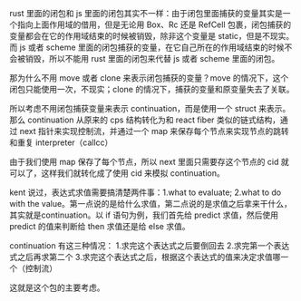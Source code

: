 rust 里面的闭包和 js 里面的闭包其实不一样：由于闭包里面捕获的变量其实是一个指向上面作用域的借用，但是无论用 Box、Rc 还是 RefCell 包裹，闭包捕获的变量都会在它的作用域结束的时候被销毁，除非这个变量是 static，但是不现实。而 js 或者 scheme 里面的闭包捕获的变量，在它自己所在的作用域结束的时候不会被销毁，所以不能用 rust 里面的闭包来代替 js 或者 scheme 里面的闭包。

那为什么不用 move 或者 clone 来表示闭包捕获的变量？move 的情况下，这个闭包只能使用一次，不现实；clone 的情况下，捕获的变量和原变量失去了关联。

所以考虑不用闭包捕获变量来表示 continuation，而是使用一个 struct 来表示。那么 continuation 从原来的 cps 结构转化为和 react fiber 类似的链式结构，通过 next 指针来实现控制流，并通过一个 map 来保存每个节点来实现节点的跳转和重复 interpreter（callcc）

由于我们使用 map 保存了每个节点，所以 next 里面只需要存这个节点的 cid 就可以了，这样我们就转化成了使用 cid 来模拟 continuation。

kent 说过，表达式求值需要搞清楚两件事：1.what to evaluate; 2.what to do with the value。第一点说的是给什么求值，第二点说的是求值之后拿来干什么，其实就是continuation。以 if 语句为例，我们首先给 predict 求值，然后使用 predict 的值来判断给 then 求值还是给 else 求值。

continuation 有这三种情况：
1.求完这个表达式之后要倒回去
2.求完第一个表达式之后再求第二个
3.求完这个表达式之后，根据这个表达式的值来决定求值哪一个（控制流）

这就是这个包的主要考虑。
